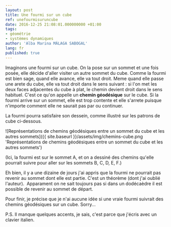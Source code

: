 ```yaml
---
layout: post
title: Une fourmi sur un cube
ref: unefourmisuruncube
date: 2016-12-25 21:08:01.000000000 +01:00
tags:
- géométrie
- systèmes dynamiques
author: 'Alba Marina MÁLAGA SABOGAL'
lang: fr
published: true
---
```


Imaginons une fourmi sur un cube. On la pose sur un sommet et une fois
posée, elle décide d'aller visiter un autre sommet du cube. Comme la
fourmi est bien sage, quand elle avance, elle va tout droit. Meme quand
elle passe une arete du cube, elle va tout droit dans le sens suivant :
si l'on met les deux faces adjacentes du cube à plat, le chemin devient
droit dans le sens habituel. C'est ce qu'on appelle un **chemin
géodésique** sur le cube. Si la fourmi arrive sur un sommet, elle est
trop contente et elle s'arrete puisque n'importe comment elle ne saurait
pas par ou continuer.

La fourmi pourra satisfaire son dessein, comme illustré sur les patrons
de cube ci-dessous.

![Représentations de chemins géodésiques entre un sommet du cube et les autres sommets]({{ site.baseurl }}/assets/img/chemins-cube.png 'Représentations de chemins géodésiques entre un sommet du cube et les
autres sommets')

(Ici, la fourmi est sur le sommet A, et on a dessiné des chemins qu'elle
pourrait suivre pour aller sur les sommets B, C, D, E, F.)

Eh bien, il y a une dizaine de jours j'ai appris que la fourmi ne
pourrait pas revenir au sommet dont elle est partie. C'est un théorème
(dont j'ai oublié l'auteur).  Apparament on ne sait toujours pas si dans
un dodécaèdre il est possible de revenir au sommet de départ.

Pour finir, je précise que je n'ai aucune idée si une vraie fourmi
suivrait des chemins géodésiques sur un cube. Sorry...

P.S. Il manque quelques accents, je sais, c'est parce que j'écris avec
un clavier italien.
